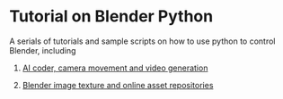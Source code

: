 # Tutorial on Blender Python

A serials of tutorials and sample scripts on how to use python to control Blender, including

1. [AI coder, camera movement and video generation](./chapter_01/camera_movement.md)

2. [Blender image texture and online asset repositories](./chapter_02/image_texture.md)
   
